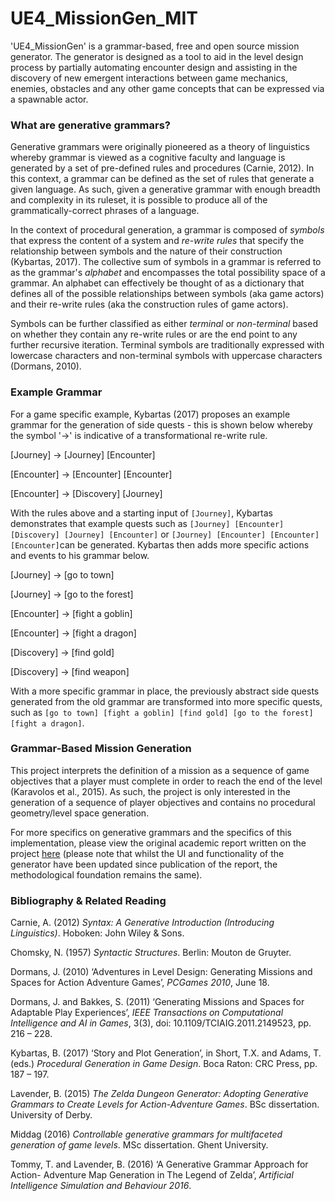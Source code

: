 # UE4_MissionGen_MIT
'UE4_MissionGen' is a grammar-based, free and open source mission generator. The generator is designed as a tool to aid in the level design process by partially automating encounter design and assisting in the discovery of new emergent interactions between game mechanics, enemies, obstacles and any other game concepts that can be expressed via a spawnable actor.

### What are generative grammars?
Generative grammars were originally pioneered as a theory of linguistics whereby grammar is viewed as a cognitive faculty and language is generated by a set of pre-defined rules and procedures (Carnie, 2012). In this context, a grammar can be defined as the set of rules that generate a given language. As such, given a generative grammar with enough breadth and complexity in its ruleset, it is possible to produce all of the grammatically-correct phrases of a language.

In the context of procedural generation, a grammar is composed of *symbols* that express the content of a system and *re-write rules* that specify the relationship between symbols and the nature of their construction (Kybartas, 2017). The collective sum of symbols in a grammar is referred to as the grammar's *alphabet* and encompasses the total possibility space of a grammar. An alphabet can effectively be thought of as a dictionary that defines all of the possible relationships between symbols (aka game actors) and their re-write rules (aka the construction rules of game actors).

Symbols can be further classified as either *terminal* or *non-terminal* based on whether they contain any re-write rules or are the end point to any further recursive iteration. Terminal symbols are traditionally expressed with lowercase characters and non-terminal symbols with uppercase characters (Dormans, 2010).

### Example Grammar
For a game specific example, Kybartas (2017) proposes an example grammar for the generation of side quests - this is shown below whereby the symbol '→' is indicative of a transformational re-write rule.

[Journey] → [Journey] [Encounter]

[Encounter] → [Encounter] [Encounter]

[Encounter] → [Discovery] [Journey]

With the rules above and a starting input of `[Journey]`, Kybartas demonstrates that example quests such as `[Journey] [Encounter] [Discovery] [Journey] [Encounter]` or `[Journey] [Encounter] [Encounter] [Encounter]`can be generated. Kybartas then adds more specific actions and events to his grammar below.

[Journey] → [go to town]

[Journey] → [go to the forest]

[Encounter] → [fight a goblin]

[Encounter] → [fight a dragon]

[Discovery] → [find gold]

[Discovery] → [find weapon]

With a more specific grammar in place, the previously abstract side quests generated from the old grammar are transformed into more specific quests, such as `[go to town] [fight a goblin] [find gold] [go to the forest] [fight a dragon]`.

### Grammar-Based Mission Generation
This project interprets the definition of a mission as a sequence of game objectives that a player must complete in order to reach the end of the level (Karavolos et al., 2015). As such, the project is only interested in the generation of a sequence of player objectives and contains no procedural geometry/level space generation.

For more specifics on generative grammars and the specifics of this implementation, please view the original academic report written on the project [here](https://drive.google.com/file/d/1q0z3yXdUfAXu-EgyQQTpCVG4k76t61WB/view?usp=sharing) (please note that whilst the UI and functionality of the generator have been updated since publication of the report, the methodological foundation remains the same).

### Bibliography & Related Reading
Carnie, A. (2012) *Syntax: A Generative Introduction (Introducing Linguistics)*.
Hoboken: John Wiley & Sons.

Chomsky, N. (1957) *Syntactic Structures*. Berlin: Mouton de Gruyter.

Dormans, J. (2010) ‘Adventures in Level Design: Generating Missions and Spaces for Action Adventure Games’, *PCGames 2010*, June 18.

Dormans, J. and Bakkes, S. (2011) ‘Generating Missions and Spaces for Adaptable Play Experiences’, *IEEE Transactions on Computational Intelligence and AI in Games*, 3(3), doi: 10.1109/TCIAIG.2011.2149523, pp. 216 – 228.

Kybartas, B. (2017) ‘Story and Plot Generation’, in Short, T.X. and Adams, T. (eds.) *Procedural Generation in Game Design*. Boca Raton: CRC Press, pp. 187 – 197.

Lavender, B. (2015) *The Zelda Dungeon Generator: Adopting Generative Grammars to Create Levels for Action-Adventure Games*. BSc dissertation. University of Derby.

Middag (2016) *Controllable generative grammars for multifaceted generation of game levels*. MSc dissertation. Ghent University.

Tommy, T. and Lavender, B. (2016) ‘A Generative Grammar Approach for Action- Adventure Map Generation in The Legend of Zelda’, *Artificial Intelligence Simulation and Behaviour 2016*.